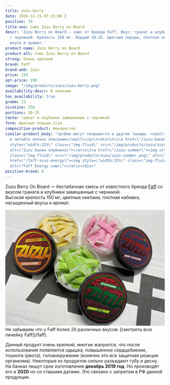 ```yaml
---
title: zuzu-berry
date: 2020-12-15 07:23:00 Z
position: 79
title-seo: Снюс Zuzu Berry on Board
descr: 'Zuzu Berry on Board — снюс от бренда Faff. Вкус: гранат и клубника замешанные
  с черникой. Крепость 150 мг. Порций 20-25. Цветные порции, плотная набивка, насыщенные
  вкусы и аромат.'
product-name: Zuzu Berry on Board
product-alt: Снюс Zuzu Berry on Board
strong: Очень крепкий
brand: Faff
brand-add: Zuzu
price: 210
opt-price: 190
image: "/img/products/zuzu/zuzu-berry.png"
availability-descr: В наличии
has_availability: true
gramm: 13
nicotine: 150
portions: 20-25
taste: гранат и клубника замешанные с черникой
form: Цветные порции slim
composition-product: Неизвестно
similar-product_body: "<p>Вам могут понравится и другие товары. <small>Жмите на картинки
  и читайте полное описание</small></p>\n<div>\n\t<a href=\"/zuzu-banana-bomba\"><img
  style=\"width:32%\" class=\"img-fluid\" src=\"/img/products/zuzu/zuzu-bannana.png\"
  alt=\"Zuzu банан клубника\"></a>\n\t<a href=\"/zuzu-summer\"><img style=\"width:32%\"
  class=\"img-fluid\" src=\"/img/products/zuzu/zuzu-summer.png\" alt=\"Zuzu summer\"></a>\n\t<a
  href=\"/faff-snus-energy\"><img style=\"width:32%\" class=\"img-fluid\" src=\"/img/products/faff-energy.png\"
  alt=\"Faff Energy снюс\"></a>\n</div>"
position-brand: 9
---
```


Zuzu Berry On Board — бестабачная смесь от известного бренда [Faff](/faff) со вкусом граната и клубники замешанные с черникой.<br>
Высокая крепость 150 мг, цветные никпаки, плотная набивка, насыщенный вкусы и аромат.
<div class="mb-3">
	<img class="img-fluid" src="/img/products/zuzu/zuzu-open.jpg" alt="Снюс Zuzu цветные порции">
</div>
Не забываем что у Faff более 20 различных вкусов: [смотреть всю линейку Faff](/faff).

Данный продукт очень крепкий, многие жалуются, что после использования появляется одышка, повышенное сердцебиение, тошнота (рвота), головокружение (конечно это все защитная реакция организма). Некоторые из продуктов сильно разъедают губу и десну.
На банках пишут срок изготовления **декабрь 2019 год**. Но производят его в **2020** но со старыми датами. Это связано с запретом в РФ данной продукции.